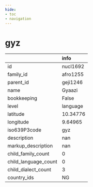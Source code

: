 ```yaml
---
hide:
- toc
- navigation
---
```

# gyz
|                      | info     |
|:---------------------|:---------|
| id                   | nucl1692 |
| family_id            | afro1255 |
| parent_id            | geji1246 |
| name                 | Gyaazi   |
| bookkeeping          | False    |
| level                | language |
| latitude             | 10.34776 |
| longitude            | 9.64965  |
| iso639P3code         | gyz      |
| description          | nan      |
| markup_description   | nan      |
| child_family_count   | 0        |
| child_language_count | 0        |
| child_dialect_count  | 3        |
| country_ids          | NG       |